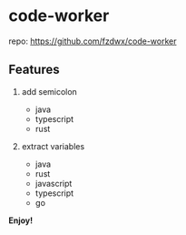# code-worker

repo: <https://github.com/fzdwx/code-worker>

## Features

1. add semicolon
   - java
   - typescript
   - rust

2. extract variables
    - java
    - rust
    - javascript
    - typescript
    - go

**Enjoy!**

